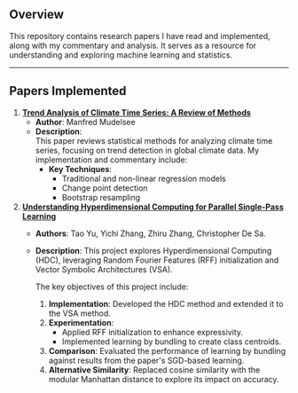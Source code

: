 ## Overview
This repository contains research papers I have read and implemented, along with my commentary and analysis. It serves as a resource for understanding and exploring machine learning and statistics.

---

## Papers Implemented

1. **[Trend Analysis of Climate Time Series: A Review of Methods](https://www.sciencedirect.com/science/article/pii/S0012825218303726)**
   - **Author**: Manfred Mudelsee  
   - **Description**:  
     This paper reviews statistical methods for analyzing climate time series, focusing on trend detection in global climate data. My implementation and commentary include:
     - **Key Techniques**:
       - Traditional and non-linear regression models
       - Change point detection
       - Bootstrap resampling
2. **[Understanding Hyperdimensional Computing for Parallel Single-Pass Learning](https://proceedings.neurips.cc/paper_files/paper/2022/file/080be5eb7e887319ff30c792c2cbc28c-Paper-Conference.pdf)**
   - **Authors**: Tao Yu, Yichi Zhang,  Zhiru Zhang,  Christopher De Sa.
   - **Description**:
      This project explores Hyperdimensional Computing (HDC), leveraging Random Fourier Features (RFF) initialization and Vector Symbolic Architectures (VSA). 

      The key objectives of this project include:
      1. **Implementation**: Developed the HDC method and extended it to the VSA method.
      2. **Experimentation**: 
         - Applied RFF initialization to enhance expressivity.
         - Implemented learning by bundling to create class centroids.
      3. **Comparison**: Evaluated the performance of learning by bundling against results from the paper's SGD-based learning.
      4. **Alternative Similarity**: Replaced cosine similarity with the modular Manhattan distance to explore its impact on accuracy.


     
   

